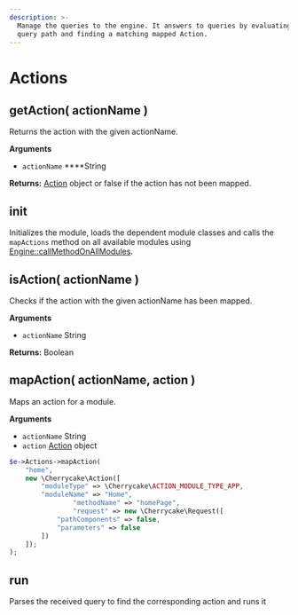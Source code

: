 ```yaml
---
description: >-
  Manage the queries to the engine. It answers to queries by evaluating the
  query path and finding a matching mapped Action.
---
```


# Actions

## getAction\( actionName \)

Returns the action with the given actionName.

**Arguments**

* `actionName` ****String

**Returns:** [Action](../core-classes/action/) object or false if the action has not been mapped.

## init

Initializes the module, loads the dependent module classes and calls the `mapActions` method on all available modules using [Engine::callMethodOnAllModules](../core-classes/engine.md#callmethodonallmodules-methodname).

## isAction\( actionName \)

Checks if the action with the given actionName has been mapped.

**Arguments**

* `actionName` String

**Returns:** Boolean

## mapAction\( actionName, action \)

Maps an action for a module.

**Arguments**

* `actionName` String
* `action` [Action](../core-classes/action/) object

```php
$e->Actions->mapAction(
    "home",
    new \Cherrycake\Action([
        "moduleType" => \Cherrycake\ACTION_MODULE_TYPE_APP,
        "moduleName" => "Home",
				"methodName" => "homePage",
				"request" => new \Cherrycake\Request([
            "pathComponents" => false,
            "parameters" => false
        ])
    ]);
);
```

## run

Parses the received query to find the corresponding action and runs it

